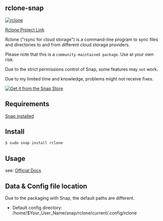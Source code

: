 ## rclone-snap
[![rclone](https://snapcraft.io/onedrive-cli/badge.svg)](https://snapcraft.io/rclone)

[Rclone Project Link](https://github.com/rclone/rclone) 

Rclone ("rsync for cloud storage") is a command-line program to sync files and directories to and from different cloud storage providers.

Please note that this is a `community-maintained package`. Use at your own risk.
  
Due to the strict permissions control of Snap, some features may `not` work.

Due to my limited time and knowledge, problems might not receive fixes.

[![Get it from the Snap Store](https://snapcraft.io/static/images/badges/en/snap-store-black.svg)](https://snapcraft.io/rclone)

## Requirements

[Snap installed](https://snapcraft.io/docs/installing-snapd)

## Install

```bash
$ sudo snap install rclone
```

## Usage

see: [Official Docs](https://rclone.org/docs/)


## Data & Config file location

Due to the packaging with Snap, the default paths are different.

- Default config directory: /home/$Your_User_Name/snap/rclone/current/.config/rclone

